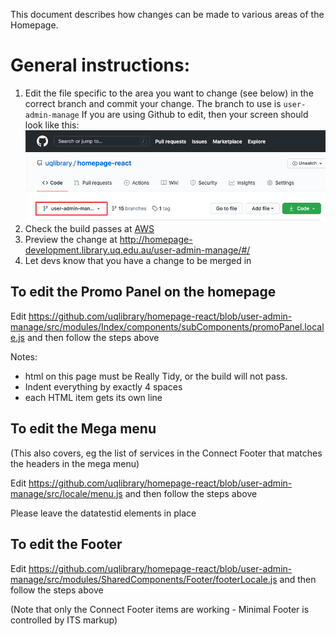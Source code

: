 This document describes how changes can be made to various areas of the Homepage.

# General instructions:

1. Edit the file specific to the area you want to change (see below) in the correct branch and commit your change.
The branch to use is `user-admin-manage`
If you are using Github to edit, then your screen should look like this:
![Demonstrating selecting the UX Services branch](https://raw.githubusercontent.com/uqlibrary/homepage-react/user-admin-manage/docs/demo-user-edit.png "Demonstrating selecting the UX Services branch")
2. Check the build passes at [AWS](https://ap-southeast-2.console.aws.amazon.com/codesuite/codepipeline/pipelines/user-admin-manage/view?region=ap-southeast-2)
3. Preview the change at <http://homepage-development.library.uq.edu.au/user-admin-manage/#/>
4. Let devs know that you have a change to be merged in

## To edit the Promo Panel on the homepage

Edit <https://github.com/uqlibrary/homepage-react/blob/user-admin-manage/src/modules/Index/components/subComponents/promoPanel.locale.js> and then follow the steps above

Notes:

* html on this page must be Really Tidy, or the build will not pass. 
* Indent everything by exactly 4 spaces
* each HTML item gets its own line 

## To edit the Mega menu

(This also covers, eg the list of services in the Connect Footer that matches the headers in the mega menu)

Edit <https://github.com/uqlibrary/homepage-react/blob/user-admin-manage/src/locale/menu.js> and then follow the steps above

Please leave the datatestid elements in place

## To edit the Footer

Edit <https://github.com/uqlibrary/homepage-react/blob/user-admin-manage/src/modules/SharedComponents/Footer/footerLocale.js> and then follow the steps above

(Note that only the Connect Footer items are working - Minimal Footer is controlled by ITS markup)
